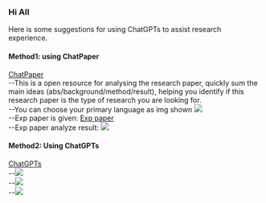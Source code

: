 ### Hi All  
Here is some suggestions for using ChatGPTs to assist research experience.  
#### Method1: using ChatPaper  
  [ChatPaper](https://chatwithpaper.org/)  
  --This is a open resource for analysing the research paper, quickly sum the main ideas (abs/background/method/result), helping you identify if this research paper is the type of research you are looking for.  
  --You can choose your primary language as img shown  ![](https://codehs.com/uploads/ecc357dd02947791c33a6124845963db)  
  --Exp paper is given: [Exp paper](https://www.scirp.org/pdf/opj_2020082614560496.pdf)  
  --Exp paper analyze result: ![](https://codehs.com/uploads/6bbd0fb8c59a15bad842c9d21ff38ea0)  
#### Method2: Using ChatGPTs
  [ChatGPTs](https://chat.openai.com/)  
  --![](https://codehs.com/uploads/092dae8f1e966a6c01a4783cd402cb8c)  
  --![](https://codehs.com/uploads/8eaf7de4465e824b0e70de1b3397ab5b)  
  --![](https://codehs.com/uploads/95db00002b765b963ed949d6ab75b51e)  
